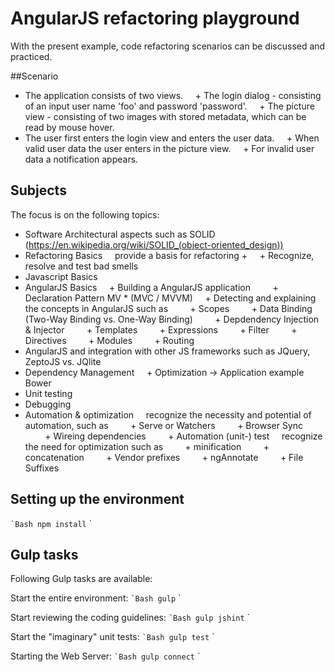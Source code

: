 # AngularJS refactoring playground

With the present example, code refactoring scenarios can be discussed and practiced.

##Scenario
+ The application consists of two views.
    + The login dialog - consisting of an input user name 'foo' and password 'password'.
    + The picture view - consisting of two images with stored metadata, which can be read by mouse hover.
+ The user first enters the login view and enters the user data.
    + When valid user data the user enters in the picture view.
    + For invalid user data a notification appears.

## Subjects
The focus is on the following topics:

+ Software Architectural aspects such as SOLID (https://en.wikipedia.org/wiki/SOLID_(object-oriented_design))
+ Refactoring Basics
    provide a basis for refactoring +
    + Recognize, resolve and test bad smells
+ Javascript Basics
+ AngularJS Basics
    + Building a AngularJS application
        + Declaration Pattern MV * (MVC / MVVM)
    + Detecting and explaining the concepts in AngularJS such as
        + Scopes
        + Data Binding (Two-Way Binding vs. One-Way Binding)
        + Depdendency Injection & Injector
        + Templates
        + Expressions
        + Filter
        + Directives
        + Modules
        + Routing
+ AngularJS and integration with other JS frameworks such as JQuery, ZeptoJS vs. JQlite
+ Dependency Management
    + Optimization -> Application example Bower
+ Unit testing
+ Debugging
+ Automation & optimization
    recognize the necessity and potential of automation, such as
        + Serve or Watchers
        + Browser Sync
        + Wireing dependencies
        + Automation (unit-) test
    recognize the need for optimization such as
        + minification
        + concatenation
        + Vendor prefixes
        + ngAnnotate
        + File Suffixes

## Setting up the environment

`` `Bash
npm install
`` `

## Gulp tasks

Following Gulp tasks are available:

Start the entire environment:
`` `Bash
gulp
`` `


Start reviewing the coding guidelines:
`` `Bash
gulp jshint
`` `

Start the "imaginary" unit tests:
`` `Bash
gulp test
`` `

Starting the Web Server:
`` `Bash
gulp connect
`` `
